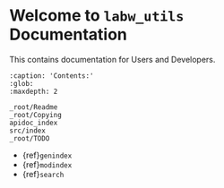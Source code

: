# Welcome to `labw_utils` Documentation

This contains documentation for Users and Developers.

```{toctree}
:caption: 'Contents:'
:glob:
:maxdepth: 2

_root/Readme
_root/Copying
apidoc_index
src/index
_root/TODO
```

- {ref}`genindex`
- {ref}`modindex`
- {ref}`search`
